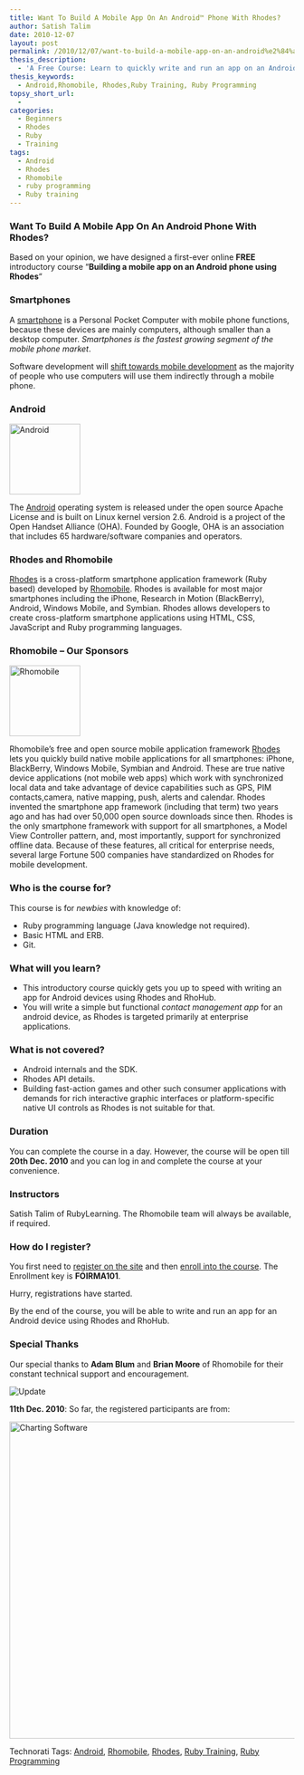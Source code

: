 ```yaml
---
title: Want To Build A Mobile App On An Android™ Phone With Rhodes?
author: Satish Talim
date: 2010-12-07
layout: post
permalink: /2010/12/07/want-to-build-a-mobile-app-on-an-android%e2%84%a2-phone-with-rhodes/
thesis_description:
  - 'A Free Course: Learn to quickly write and run an app on an Android phone with Rhodes.'
thesis_keywords:
  - Android,Rhomobile, Rhodes,Ruby Training, Ruby Programming
topsy_short_url:
  - 
categories:
  - Beginners
  - Rhodes
  - Ruby
  - Training
tags:
  - Android
  - Rhodes
  - Rhomobile
  - ruby programming
  - Ruby training
---
```

<div>
  <h3>
    Want To Build A Mobile App On An Android Phone With Rhodes?
  </h3>
  
  <p>
    <span class="drop_cap">B</span>ased on your opinion, we have designed a first-ever online <b>FREE</b> introductory course &#8220;<strong>Building a mobile app on an Android phone using Rhodes</strong>&#8220;
  </p>
  
  <h3>
    Smartphones
  </h3>
  
  <p>
    A <a href="http://en.wikipedia.org/wiki/Smartphone">smartphone</a> is a Personal Pocket Computer with mobile phone functions, because these devices are mainly computers, although smaller than a desktop computer. <em>Smartphones is the fastest growing segment of the mobile phone market</em>.
  </p>
  
  <p>
    Software development will <a href="http://apress.com/book/view/1430228687">shift towards mobile development</a> as the majority of people who use computers will use them indirectly through a mobile phone.
  </p>
  
  <h3>
    Android
  </h3>
  
  <p>
    <img class="alignright" title="Photo Credit: http://www.androidauthority.com/" src="http://rubylearning.com/images/android_logo_t-mobile.png" alt="Android" height="125" width="125" />
  </p>
  
  <p>
    The <a href="http://www.android.com/">Android</a> operating system is released under the open source Apache License and is built on Linux kernel version 2.6. Android is a project of the Open Handset Alliance (OHA). Founded by Google, OHA is an association that includes 65 hardware/software companies and operators.
  </p>
  
  <h3>
    Rhodes and Rhomobile
  </h3>
  
  <p>
    <a href="http://rhomobile.com/products/rhodes/">Rhodes</a> is a cross-platform smartphone application framework (Ruby based) developed by <a href="http://rhomobile.com/">Rhomobile</a>. Rhodes is available for most major smartphones including the iPhone, Research in Motion (BlackBerry), Android, Windows Mobile, and Symbian. Rhodes allows developers to create cross-platform smartphone applications using HTML, CSS, JavaScript and Ruby programming languages.
  </p>
  
  <h3>
    Rhomobile &#8211; Our Sponsors
  </h3>
  
  <p>
    <img class="alignright" title="Rhomobile, our awesome sponsors" src="http://rubylearning.com/images/rhomobile-logo.jpg" alt="Rhomobile" height="125" width="125" />
  </p>
  
  <p>
    Rhomobile’s free and open source mobile application framework <a href="http://rhomobile.com/products/rhodes/">Rhodes</a> lets you quickly build native mobile applications for all smartphones: iPhone, BlackBerry, Windows Mobile, Symbian and Android. These are true native device applications (not mobile web apps) which work with synchronized local data and take advantage of device capabilities such as GPS, PIM contacts,camera, native mapping, push, alerts and calendar. Rhodes invented the smartphone app framework (including that term) two years ago and has had over 50,000 open source downloads since then. Rhodes is the only smartphone framework with support for all smartphones, a Model View Controller pattern, and, most importantly, support for synchronized offline data. Because of these features, all critical for enterprise needs, several large Fortune 500 companies have standardized on Rhodes for mobile development.
  </p>
  
  <h3>
    Who is the course for?
  </h3>
  
  <p>
    This course is for <em>newbies</em> with knowledge of:
  </p>
  
  <ul>
    <li>
      Ruby programming language (Java knowledge not required).
    </li>
    <li>
      Basic HTML and ERB.
    </li>
    <li>
      Git.
    </li>
  </ul>
  
  <h3>
    What will you learn?
  </h3>
  
  <ul>
    <li>
      This introductory course quickly gets you up to speed with writing an app for Android devices using Rhodes and RhoHub.
    </li>
    <li>
      You will write a simple but functional <em>contact management app</em> for an android device, as Rhodes is targeted primarily at enterprise applications.
    </li>
  </ul>
  
  <h3>
    What is not covered?
  </h3>
  
  <ul>
    <li>
      Android internals and the SDK.
    </li>
    <li>
      Rhodes API details.
    </li>
    <li>
      Building fast-action games and other such consumer applications with demands for rich interactive graphic interfaces or platform-specific native UI controls as Rhodes is not suitable for that.
    </li>
  </ul>
  
  <h3>
    Duration
  </h3>
  
  <p>
    You can complete the course in a day. However, the course will be open till <b>20th Dec. 2010</b> and you can log in and complete the course at your convenience.
  </p>
  
  <h3>
    Instructors
  </h3>
  
  <p>
    Satish Talim of RubyLearning. The Rhomobile team will always be available, if required.
  </p>
  
  <h3>
    How do I register?
  </h3>
  
  <p>
    You first need to <a href="http://rubylearning.org/">register on the site</a> and then <a href="http://rubylearning.org/class/course/view.php?id=67">enroll into the course</a>. The Enrollment key is <b>FOIRMA101</b>.
  </p>
  
  <p>
    Hurry, registrations have started.
  </p>
  
  <p class="alert">
    By the end of the course, you will be able to write and run an app for an Android device using Rhodes and RhoHub.
  </p>
  
  <h3>
    Special Thanks
  </h3>
  
  <p>
    Our special thanks to <b>Adam Blum</b> and <b>Brian Moore</b> of Rhomobile for their constant technical support and encouragement.
  </p>
  
  <p>
    <img src='http://rubylearning.com/images/update.jpg' style="border: 0px none ;" alt="Update" title="Update" />
  </p>
  
  <p>
    <b>11th Dec. 2010</b>: So far, the registered participants are from:
  </p>
  
  <p>
    <a href="http://www.chartgo.com/linkshare.do?id=421f2ef5aa"> <img src="http://www.chartgo.com/link.do?id=421f2ef5aa" title="ChartGo.com" alt="Charting Software" style="border:0" width="560" /></a>
  </p>
</div>

Technorati Tags: <a href="http://technorati.com/tag/Android" rel="tag">Android</a>, <a href="http://technorati.com/tag/Rhomobile" rel="tag">Rhomobile</a>, <a href="http://technorati.com/tag/Rhodes" rel="tag"> Rhodes</a>, <a href="http://technorati.com/tag/Ruby+Training" rel="tag">Ruby Training</a>, <a href="http://technorati.com/tag/Ruby+Programming" rel="tag"> Ruby Programming</a>
